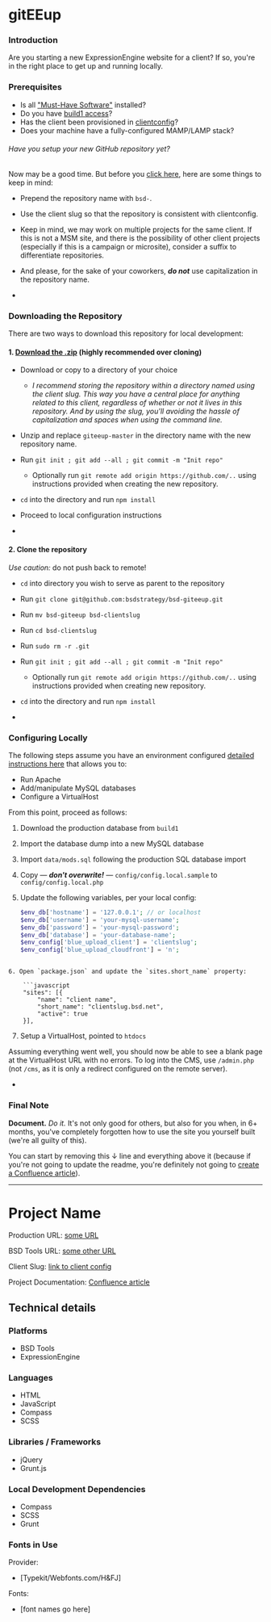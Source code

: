 gitEEup
=======

### Introduction

Are you starting a new ExpressionEngine website for a client? If so, you're in the right place to get up and running locally.


### Prerequisites

- Is all ["Must-Have Software"](https://confluence.bluestatedigital.com/display/WPD/Getting+Started+in+WPD#GettingStartedinWPD-Must-HaveSoftware) installed?
- Do you have [build1 access](https://confluence.bluestatedigital.com/display/tech/Tech+Request+Templates#TechRequestTemplates-NewShellAccount/ElevatePrivilege)?
- Has the client been provisioned in [clientconfig](https://clientconfig.bluestatedigital.com/)?
- Does your machine have a fully-configured MAMP/LAMP stack?


###### Have you setup your new GitHub repository yet?

Now may be a good time. But before you [click here](https://github.com/organizations/bsdstrategy/repositories/new), here are some things to keep in mind:

- Prepend the repository name with `bsd-`.
- Use the client slug so that the repository is consistent with clientconfig.
- Keep in mind, we may work on multiple projects for the same client. If this is not a MSM site, and there is the possibility of other client projects (especially if this is a campaign or microsite), consider a suffix to differentiate repositories.
- And please, for the sake of your coworkers, **_do not_** use capitalization in the repository name.

-

### Downloading the Repository

There are two ways to download this repository for local development:

#### 1. [Download the .zip](https://github.com/bsdstrategy/bsd-giteeup/archive/master.zip) (highly recommended over cloning)

- Download or copy to a directory of your choice
	- *I recommend storing the repository within a directory named using the client slug. This way you have a central place for anything related to this client, regardless of whether or not it lives in this repository. And by using the slug, you'll avoiding the hassle of capitalization and spaces when using the command line.*
- Unzip and replace `giteeup-master` in the directory name with the new repository name.
- Run `git init ; git add --all ; git commit -m "Init repo"`
	- Optionally run `git remote add origin https://github.com/..` using instructions provided when creating the new repository.
- `cd` into the directory and run `npm install`
- Proceed to local configuration instructions

-

#### 2. Clone the repository

*Use caution:* do not push back to remote!

- `cd` into directory you wish to serve as parent to the repository
- Run `git clone git@github.com:bsdstrategy/bsd-giteeup.git`
- Run `mv bsd-giteeup bsd-clientslug`
- Run `cd bsd-clientslug`
- Run `sudo rm -r .git`
- Run `git init ; git add --all ; git commit -m "Init repo"`
	- Optionally run `git remote add origin https://github.com/..` using instructions provided when creating new repository.
- `cd` into the directory and run `npm install`

-


### Configuring Locally

The following steps assume you have an environment configured [detailed instructions here](https://confluence.bluestatedigital.com/display/WPD/Localhosting) that allows you to:
- Run Apache
- Add/manipulate MySQL databases
- Configure a VirtualHost

From this point, proceed as follows:

1. Download the production database from `build1`

2. Import the database dump into a new MySQL database

3. Import `data/mods.sql` following the production SQL database import

4. Copy &mdash; **_don't overwrite!_** &mdash; `config/config.local.sample` to `config/config.local.php`

5. Update the following variables, per your local config:

	```php
	$env_db['hostname'] = '127.0.0.1'; // or localhost
	$env_db['username'] = 'your-mysql-username';
	$env_db['password'] = 'your-mysql-password';
	$env_db['database'] = 'your-database-name';
	$env_config['blue_upload_client'] = 'clientslug';
	$env_config['blue_upload_cloudfront'] = 'n';
```

6. Open `package.json` and update the `sites.short_name` property:

	```javascript
	"sites": [{
		"name": "client name",
		"short_name": "clientslug.bsd.net",
		"active": true
	}],
```

7. Setup a VirtualHost, pointed to `htdocs`

Assuming everything went well, you should now be able to see a blank page at the VirtualHost URL with no errors. To log into the CMS, use `/admin.php` (not `/cms`, as it is only a redirect configured on the remote server).

-

### Final Note

**Document.** *Do it.* It's not only good for others, but also for you when, in 6+ months, you've completely forgotten how to use the site you yourself built (we're all guilty of this).

You can start by removing this &darr; line and everything above it (because if you're not going to update the readme, you're definitely not going to [create a Confluence article](https://confluence.bluestatedigital.com/pages/createpage.action?spaceKey=WPD&fromPageId=29133606)).

---

# Project Name

Production URL: [some URL](#)

BSD Tools URL: [some other URL](#)

Client Slug: [link to client config](#)

Project Documentation: [Confluence article](#)


## Technical details

### Platforms

- BSD Tools
- ExpressionEngine

### Languages

- HTML
- JavaScript
- Compass
- SCSS

### Libraries / Frameworks

- jQuery
- Grunt.js

### Local Development Dependencies

- Compass
- SCSS
- Grunt

### Fonts in Use

Provider:
- [Typekit/Webfonts.com/H&FJ]

Fonts:
- [font names go here]
